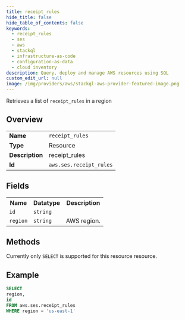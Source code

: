 ```yaml
---
title: receipt_rules
hide_title: false
hide_table_of_contents: false
keywords:
  - receipt_rules
  - ses
  - aws
  - stackql
  - infrastructure-as-code
  - configuration-as-data
  - cloud inventory
description: Query, deploy and manage AWS resources using SQL
custom_edit_url: null
image: /img/providers/aws/stackql-aws-provider-featured-image.png
---
```

Retrieves a list of <code>receipt_rules</code> in a region

## Overview
<table><tbody>
<tr><td><b>Name</b></td><td><code>receipt_rules</code></td></tr>
<tr><td><b>Type</b></td><td>Resource</td></tr>
<tr><td><b>Description</b></td><td>receipt_rules</td></tr>
<tr><td><b>Id</b></td><td><code>aws.ses.receipt_rules</code></td></tr>
</tbody></table>

## Fields
<table><tbody>
<tr><th>Name</th><th>Datatype</th><th>Description</th></tr>
<tr><td><code>id</code></td><td><code>string</code></td><td></td></tr>
<tr><td><code>region</code></td><td><code>string</code></td><td>AWS region.</td></tr>

</tbody></table>

## Methods
Currently only <code>SELECT</code> is supported for this resource resource.





## Example
```sql
SELECT
region,
id
FROM aws.ses.receipt_rules
WHERE region = 'us-east-1'
```
